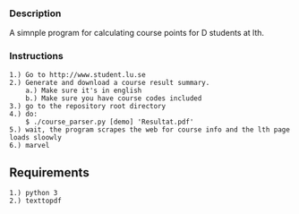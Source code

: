 
### Description ###

A simnple program for calculating course points for D students at lth.

### Instructions ###

    1.) Go to http://www.student.lu.se
    2.) Generate and download a course result summary.
        a.) Make sure it's in english
        b.) Make sure you have course codes included
    3.) go to the repository root directory
    4.) do:
        $ ./course_parser.py [demo] 'Resultat.pdf'
    5.) wait, the program scrapes the web for course info and the lth page loads sloowly
    6.) marvel

## Requirements ##

    1.) python 3
    2.) texttopdf
